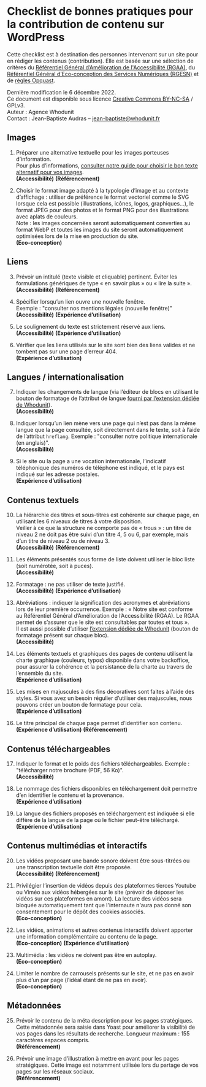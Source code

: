 # Checklist de bonnes pratiques pour la contribution de contenu sur WordPress

Cette checklist est à destination des personnes intervenant sur un site pour en rédiger les contenus (contribution). Elle est basée sur une sélection de critères du [Référentiel Général d’Amélioration de l'Accessibilité (RGAA)](https://accessibilite.numerique.gouv.fr/), du [Référentiel Général d’Eco-conception des Services Numériques (RGESN)](https://ecoresponsable.numerique.gouv.fr/publications/referentiel-general-ecoconception/) et de [règles Opquast](https://checklists.opquast.com/fr/assurance-qualite-web/).

Dernière modification le 6 décembre 2022.  
Ce document est disponible sous licence [Creative Commons BY-NC-SA](https://creativecommons.org/licenses/by-nc-sa/4.0/deed.fr) / GPLv3.  
Auteur : Agence Whodunit  
Contact : Jean-Baptiste Audras – <jean-baptiste@whodunit.fr>

## Images

1. Préparer une alternative textuelle pour les images porteuses d’information.  
Pour plus d’informations, [consulter notre guide pour choisir le bon texte alternatif pour vos images](https://www.whodunit.fr/comment-choisir-le-texte-alternatif-de-vos-images-sur-wordpress/).  
__(Accessibilité)__ __(Référencement)__

2. Choisir le format image adapté à la typologie d’image et au contexte d’affichage : utiliser de préférence le format vectoriel comme le SVG lorsque cela est possible (illustrations, icônes, logos, graphiques...), le format JPEG pour des photos et le format PNG pour des illustrations avec aplats de couleurs.  
Note : les images concernées seront automatiquement converties au format WebP et toutes les images du site seront automatiquement optimisées lors de la mise en production du site.  
__(Eco-conception)__

## Liens

3. Prévoir un intitulé (texte visible et cliquable) pertinent. Éviter les formulations génériques de type « en savoir plus » ou « lire la suite ».
__(Accessibilité)__ __(Référencement)__

4. Spécifier lorsqu’un lien ouvre une nouvelle fenêtre.  
Exemple : "consulter nos mentions légales (nouvelle fenêtre)"  
__(Accessibilité)__ __(Expérience d’utilisation)__

5. Le soulignement du texte est strictement réservé aux liens.  
__(Accessibilité)__ __(Expérience d’utilisation)__  

6. Vérifier que les liens utilisés sur le site sont bien des liens valides et ne tombent pas sur une page d’erreur 404.  
__(Expérience d’utilisation)__

## Langues / internationalisation

7. Indiquer les changements de langue (via l’éditeur de blocs en utilisant le bouton de formatage de l’attribut de langue [fourni par l’extension dédiée de Whodunit](https://fr.wordpress.org/plugins/lang-attribute/)).  
__(Accessibilité)__

8. Indiquer lorsqu’un lien mène vers une page qui n’est pas dans la même langue que la page consultée, soit directement dans le texte, soit à l’aide de l’attribut `hreflang`. Exemple : "consulter notre politique internationale (en anglais)".  
__(Accessibilité)__  

9. Si le site ou la page a une vocation internationale, l’indicatif téléphonique des numéros de téléphone est indiqué, et le pays est indiqué sur les adresse postales.  
__(Expérience d’utilisation)__

## Contenus textuels

10. La hiérarchie des titres et sous-titres est cohérente sur chaque page, en utilisant les 6 niveaux de titres à votre disposition.  
Veiller à ce que la structure ne comporte pas de « trous » : un titre de niveau 2 ne doit pas être suivi d’un titre 4, 5 ou 6, par exemple, mais d’un titre de niveau 2 ou de niveau 3.  
__(Accessibilité)__ __(Référencement)__

11. Les éléments présentés sous forme de liste doivent utiliser le bloc liste (soit numérotée, soit à puces).  
__(Accessibilité)__

12. Formatage : ne pas utiliser de texte justifié.  
__(Accessibilité)__ __(Expérience d’utilisation)__

13. Abréviations : indiquer la signification des acronymes et abréviations lors de leur première occurrence. Exemple : « Notre site est conforme au Référentiel Général d’Amélioration de l’Accessibilité (RGAA). Le RGAA permet de s’assurer que le site est consultables par toutes et tous ».  
Il est aussi possible d’utiliser [l’extension dédiée de Whodunit](https://fr.wordpress.org/plugins/abbreviation-button-for-the-block-editor/) (bouton de formatage présent sur chaque bloc).  
__(Accessibilité)__

14. Les éléments textuels et graphiques des pages de contenu utilisent la charte graphique (couleurs, typos) disponible dans votre backoffice, pour assurer la cohérence et la persistance de la charte au travers de l’ensemble du site.  
__(Expérience d’utilisation)__

15. Les mises en majuscules à des fins décoratives sont faites à l’aide des styles. Si vous avez un besoin régulier d’utiliser des majuscules, nous pouvons créer un bouton de formatage pour cela.  
__(Expérience d’utilisation)__

16. Le titre principal de chaque page permet d’identifier son contenu.  
__(Expérience d’utilisation)__ __(Référencement)__

## Contenus téléchargeables

17. Indiquer le format et le poids des fichiers téléchargeables. Exemple : "télécharger notre brochure (PDF, 56 Ko)".  
__(Accessibilité)__

18. Le nommage des fichiers disponibles en téléchargement doit permettre d’en identifier le contenu et la provenance.  
__(Expérience d’utilisation)__

19. La langue des fichiers proposés en téléchargement est indiquée si elle diffère de la langue de la page où le fichier peut-être téléchargé.  
__(Expérience d’utilisation)__

## Contenus multimédias et interactifs

20. Les vidéos proposant une bande sonore doivent être sous-titrées ou une transcription textuelle doit être proposée.  
__(Accessibilité)__ __(Référencement)__

21. Privilégier l’insertion de vidéos depuis des plateformes tierces Youtube ou Viméo aux vidéos hébergées sur le site (prévoir de déposer les vidéos sur ces plateformes en amont). La lecture des vidéos sera bloquée automatiquement tant que l'internaute n'aura pas donné son consentement pour le dépôt des cookies associés.  
__(Eco-conception)__

22. Les vidéos, animations et autres contenus interactifs doivent apporter une information complémentaire au contenu de la page.  
__(Eco-conception)__ __(Expérience d’utilisation)__

23. Multimédia : les vidéos ne doivent pas être en autoplay.  
__(Eco-conception)__

24. Limiter le nombre de carrousels présents sur le site, et ne pas en avoir plus d’un par page (l’idéal étant de ne pas en avoir).  
__(Eco-conception)__

## Métadonnées

25. Prévoir le contenu de la méta description pour les pages stratégiques. Cette métadonnée sera saisie dans Yoast pour améliorer la visibilité de vos pages dans les résultats de recherche. Longueur maximum : 155 caractères espaces compris.  
__(Référencement)__

26. Prévoir une image d’illustration à mettre en avant pour les pages stratégiques. Cette image est notamment utilisée lors du partage de vos pages sur les réseaux sociaux.  
__(Référencement)__
